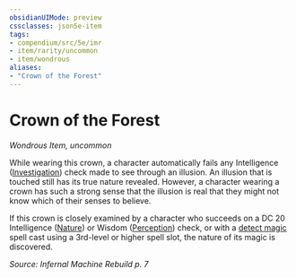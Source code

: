 ```yaml
---
obsidianUIMode: preview
cssclasses: json5e-item
tags:
- compendium/src/5e/imr
- item/rarity/uncommon
- item/wondrous
aliases: 
- "Crown of the Forest"
---
```

# Crown of the Forest
*Wondrous Item, uncommon*  


While wearing this crown, a character automatically fails any Intelligence ([Investigation](/Systems/5e/rules/skills.md#Investigation)) check made to see through an illusion. An illusion that is touched still has its true nature revealed. However, a character wearing a crown has such a strong sense that the illusion is real that they might not know which of their senses to believe.

If this crown is closely examined by a character who succeeds on a DC 20 Intelligence ([Nature](/Systems/5e/rules/skills.md#Nature)) or Wisdom ([Perception](/Systems/5e/rules/skills.md#Perception)) check, or with a [detect magic](/Systems/5e/spells/detect-magic.md) spell cast using a 3rd-level or higher spell slot, the nature of its magic is discovered.

*Source: Infernal Machine Rebuild p. 7*